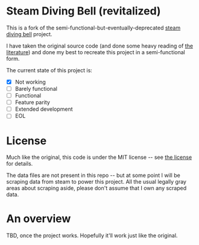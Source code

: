 # Steam Diving Bell (revitalized)

This is a fork of the semi-functional-but-eventually-deprecated [steam diving bell](https://github.com/larsiusprime/divingbell) project.

I have taken the original source code (and done some heavy reading of [the literature](https://www.fortressofdoors.com/steam-diving-bell)) and done my best to recreate this project in a semi-functional form.

The current state of this project is:
- [X] Not working
- [ ] Barely functional
- [ ] Functional
- [ ] Feature parity
- [ ] Extended development
- [ ] EOL

# License

Much like the original, this code is under the MIT license -- see [the license](https://github.com/jbzdarkid/divingbell/blob/master/LICENSE.md) for details.

The data files are not present in this repo -- but at some point I will be scraping data from steam to power this project.
All the usual legally gray areas about scraping aside, please don't assume that I own any scraped data.

# An overview
TBD, once the project works. Hopefully it'll work just like the original.
